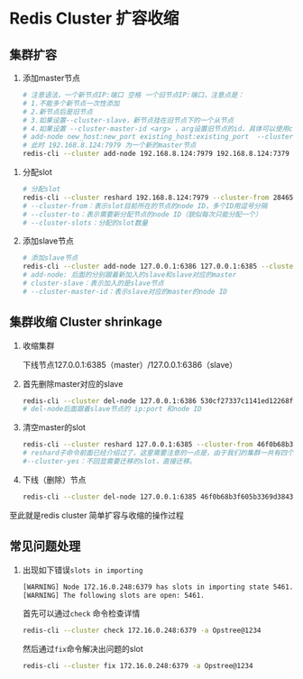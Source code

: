 # Redis Cluster 扩容收缩

## 集群扩容

1. 添加master节点

    ```bash
    # 注意语法，一个新节点IP:端口 空格 一个旧节点IP:端口，注意点是：
    # 1.不能多个新节点一次性添加
    # 2.新节点后是旧节点
    # 3.如果设置--cluster-slave，新节点挂在旧节点下的一个从节点
    # 4.如果设置 --cluster-master-id <arg> ，arg设置旧节点的id，具体可以使用cluster nodes查看各个节点的id
    # add-node new_host:new_port existing_host:existing_port  --cluster-slave  --cluster-master-id <arg>
    # 此时 192.168.8.124:7979 为一个新的master节点
    redis-cli --cluster add-node 192.168.8.124:7979 192.168.8.124:7379
    ```

<!-- 1. 添加从节点

    ```bash
    # 添加到从节点 此时192.168.8.124:8079 为 192.168.8.124:7979 的从节点
    redis-cli --cluster add-node 192.168.8.124:8079 192.168.8.124:7979 --cluster-slave
    ```

    这里是将节点加入了集群中，但是并没有分配slot，所以这个节点并没有真正的开始分担集群工作，下一步，为master节点分配slot。 -->

1. 分配slot

    ```bash
    # 分配slot
    redis-cli --cluster reshard 192.168.8.124:7979 --cluster-from 2846540d8284538096f111a8ce7cf01c50199237,e0a9c3e60eeb951a154d003b9b28bbdc0be67d5b,692dec0ccd6bdf68ef5d97f145ecfa6d6bca6132 --cluster-to 46f0b68b3f605b3369d3843a89a2b4a164ed21e8 --cluster-slots 1024
    # --cluster-from：表示slot目前所在的节点的node ID，多个ID用逗号分隔
    # --cluster-to：表示需要新分配节点的node ID（貌似每次只能分配一个）
    # --cluster-slots：分配的slot数量
    ```

1. 添加slave节点

    ```bash
    # 添加slave节点
    redis-cli --cluster add-node 127.0.0.1:6386 127.0.0.1:6385 --cluster-slave --cluster-master-id 46f0b68b3f605b3369d3843a89a2b4a164ed21e8
    # add-node: 后面的分别跟着新加入的slave和slave对应的master
    # cluster-slave：表示加入的是slave节点
    # --cluster-master-id：表示slave对应的master的node ID
    ```

## 集群收缩 Cluster shrinkage

1. 收缩集群

    下线节点127.0.0.1:6385（master）/127.0.0.1:6386（slave）

1. 首先删除master对应的slave

    ```bash
    redis-cli --cluster del-node 127.0.0.1:6386 530cf27337c1141ed12268f55ba06c15ca8494fc
    # del-node后面跟着slave节点的 ip:port 和node ID
    ```

1. 清空master的slot

    ```bash
    redis-cli --cluster reshard 127.0.0.1:6385 --cluster-from 46f0b68b3f605b3369d3843a89a2b4a164ed21e8 --cluster-to 2846540d8284538096f111a8ce7cf01c50199237 --cluster-slots 1024 --cluster-yes
    # reshard子命令前面已经介绍过了，这里需要注意的一点是，由于我们的集群一共有四个主节点，而每次reshard只能写一个目的节点，因此以上命令需要执行三次#（--cluster-to对应不同的目的节点）。
    #--cluster-yes：不回显需要迁移的slot，直接迁移。
    ```

1. 下线（删除）节点

    ```bash
    redis-cli --cluster del-node 127.0.0.1:6385 46f0b68b3f605b3369d3843a89a2b4a164ed21e8
    ```

至此就是redis cluster 简单扩容与收缩的操作过程

## 常见问题处理

1. 出现如下错误`slots in importing`

    ```bash
    [WARNING] Node 172.16.0.248:6379 has slots in importing state 5461.
    [WARNING] The following slots are open: 5461.
    ```

    首先可以通过`check` 命令检查详情

    ```bash
    redis-cli --cluster check 172.16.0.248:6379 -a Opstree@1234
    ```

    然后通过`fix`命令解决出问题的slot

    ```bash
    redis-cli --cluster fix 172.16.0.248:6379 -a Opstree@1234
    ```
